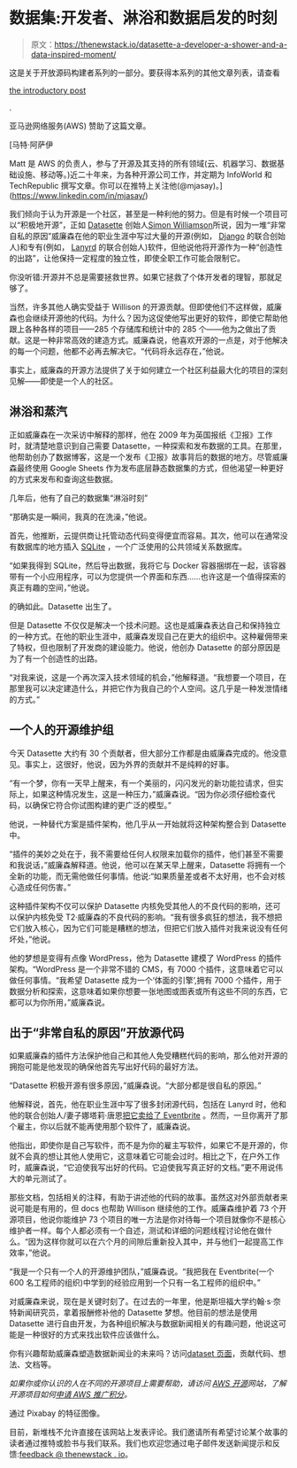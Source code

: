 # 数据集:开发者、淋浴和数据启发的时刻

> 原文：<https://thenewstack.io/datasette-a-developer-a-shower-and-a-data-inspired-moment/>

这是关于开放源码构建者系列的一部分。要获得本系列的其他文章列表，请查看

[the introductory post](https://thenewstack.io/open-source-builders-an-inside-look/)

.

亚马逊网络服务(AWS) 赞助了这篇文章。

 [马特·阿萨伊

Matt 是 AWS 的负责人，参与了开源及其支持的所有领域(云、机器学习、数据基础设施、移动等。)近二十年来，为各种开源公司工作，并定期为 InfoWorld 和 TechRepublic 撰写文章。你可以在推特上关注他(@mjasay)。](https://www.linkedin.com/in/mjasay/) 

我们倾向于认为开源是一个社区，甚至是一种利他的努力。但是有时候一个项目可以“积极地开源”，正如 [Datasette](https://datasette.readthedocs.io/en/stable/) 创始人[Simon Williamson](https://twitter.com/simonw)所说，因为一堆“非常自私的原因”威廉森在他的职业生涯中写过大量的开源(例如， [Django](https://www.djangoproject.com/) 的联合创始人)和专有(例如， [Lanyrd](https://en.wikipedia.org/wiki/Lanyrd) 的联合创始人)软件，但他说他将开源作为一种“创造性的出路”，让他保持一定程度的独立性，即使全职工作可能会限制它。

你没听错:开源并不总是需要拯救世界。如果它拯救了个体开发者的理智，那就足够了。

当然，许多其他人确实受益于 Willison 的开源贡献。但即使他们不这样做，威廉森也会继续开源他的代码。为什么？因为这促使他写出更好的软件，即使它帮助他跟上各种各样的项目——285 个存储库和统计中的 285 个——他为之做出了贡献。这是一种非常高效的建造方式。威廉森说，他喜欢开源的一点是，对于他解决的每一个问题，他都不必再去解决它。“代码将永远存在，”他说。

事实上，威廉森的开源方法提供了关于如何建立一个社区利益最大化的项目的深刻见解——即使是一个人的社区。

## 淋浴和蒸汽

正如威廉森在一次采访中解释的那样，他在 2009 年为英国报纸《卫报》工作时，就清楚地意识到自己需要 Datasette，一种探索和发布数据的工具。在那里，他帮助创办了数据博客，这是一个发布《卫报》故事背后的数据的地方。尽管威廉森最终使用 Google Sheets 作为发布底层静态数据集的方式，但他渴望一种更好的方式来发布和查询这些数据。

几年后，他有了自己的数据集“淋浴时刻”

“那确实是一瞬间，我真的在洗澡，”他说。

首先，他推断，云提供商让托管动态代码变得便宜而容易。其次，他可以在通常没有数据库的地方插入 [SQLite](https://www.sqlite.org/index.html) ，一个广泛使用的公共领域关系数据库。

“如果我得到 SQLite，然后导出数据，我将它与 Docker 容器捆绑在一起，该容器带有一个小应用程序，可以为您提供一个界面和东西……也许这是一个值得探索的真正有趣的空间，”他说。

的确如此。Datasette 出生了。

但是 Datasette 不仅仅是解决一个技术问题。这也是威廉森表达自己和保持独立的一种方式。在他的职业生涯中，威廉森发现自己在更大的组织中。这种雇佣带来了特权，但也限制了开发商的建设能力。他说，他创办 Datasette 的部分原因是为了有一个创造性的出路。

“对我来说，这是一个再次深入技术领域的机会，”他解释道。“我想要一个项目，在那里我可以决定建造什么，并把它作为我自己的个人空间。这几乎是一种发泄情绪的方式。”

## 一个人的开源维护组

今天 Datasette 大约有 30 个贡献者，但大部分工作都是由威廉森完成的。他没意见。事实上，这很好，他说，因为外界的贡献并不是纯粹的好事。

“有一个梦，你有一天早上醒来，有一个美丽的，闪闪发光的新功能拉请求，但实际上，如果这种情况发生，这是一种压力，”威廉森说。“因为你必须仔细检查代码，以确保它符合你试图构建的更广泛的模型。”

他说，一种替代方案是插件架构，他几乎从一开始就将这种架构整合到 Datasette 中。

“插件的美妙之处在于，我不需要给任何人权限来加载你的插件，他们甚至不需要和我说话，”威廉森解释道。他说，他可以在某天早上醒来，Datasette 将拥有一个全新的功能，而无需他做任何事情。他说:“如果质量差或者不太好用，也不会对核心造成任何伤害。”

这种插件架构不仅可以保护 Datasette 内核免受其他人的不良代码的影响，还可以保护内核免受 T2·威廉森的不良代码的影响。“我有很多疯狂的想法，我不想把它们放入核心，因为它们可能是糟糕的想法，但把它们放入插件对我来说没有任何坏处，”他说。

他的梦想是变得有点像 WordPress，他为 Datasette 建模了 WordPress 的插件架构。“WordPress 是一个非常不错的 CMS，有 7000 个插件，这意味着它可以做任何事情。“我希望 Datasette 成为一个‘体面的引擎’,拥有 7000 个插件，用于数据分析和探索，这意味着如果你想要一张地图或图表或所有这些不同的东西，它都可以为你所用，”威廉森说。

## 出于“非常自私的原因”开放源代码

如果威廉森的插件方法保护他自己和其他人免受糟糕代码的影响，那么他对开源的拥抱可能是他发现的确保他首先写出好代码的最好方法。

“Datasette 积极开源有很多原因，”威廉森说。“大部分都是很自私的原因。”

他解释说，首先，他在职业生涯中写了很多封闭源代码，包括在 Lanyrd 时，他和他的联合创始人/妻子娜塔莉·唐恩[把它卖给了 Eventbrite](https://blog.natbat.net/post/61658401806/lanyrd-from-idea-to-exit-the-story-of-our) 。然而，一旦你离开了那个雇主，你以后就不能再使用那个软件了，威廉森说。

他指出，即使你是自己写软件，而不是为你的雇主写软件，如果它不是开源的，你就不会真的想让其他人使用它，这意味着它可能会过时。相比之下，在户外工作时，威廉森说，“它迫使我写出好的代码。它迫使我写真正好的文档。”更不用说伟大的单元测试了。

那些文档，包括相关的注释，有助于讲述他的代码的故事。虽然这对外部贡献者来说可能是有用的，但 docs 也帮助 Willison 继续他的工作。威廉森维护着 73 个开源项目，他说你能维护 73 个项目的唯一方法是你对待每一个项目就像你不是核心维护者一样。每个人都必须有一个自述，测试和详细的问题线程讨论他在做什么。“因为这样你就可以在六个月的间隙后重新投入其中，并与他们一起提高工作效率，”他说。

“我是一个只有一个人的开源维护团队，”威廉森说。“我把我在 Eventbrite(一个 600 名工程师的组织)中学到的经验应用到一个只有一名工程师的组织中。”

对威廉森来说，现在是关键时刻了。在过去的一年里，他是斯坦福大学约翰·s·奈特新闻研究员，拿着报酬修补他的 Datasette 梦想。他目前的想法是使用 Datasette 进行自由开发，为各种组织解决与数据新闻相关的有趣问题，他说这可能是一种很好的方式来找出软件应该做什么。

你有兴趣帮助威廉森塑造数据新闻业的未来吗？访问[dataset 页面](https://datasette.readthedocs.io/en/stable/)，贡献代码、想法、文档等。

*如果你或你认识的人在不同的开源项目上需要帮助，请访问 [AWS 开源](https://aws.amazon.com/opensource)网站，了解开源项目如何[申请 AWS 推广积分](https://aws.amazon.com/blogs/opensource/aws-promotional-credits-open-source-projects/)。*

通过 Pixabay 的特征图像。

目前，新堆栈不允许直接在该网站上发表评论。我们邀请所有希望讨论某个故事的读者通过推特或脸书与我们联系。我们也欢迎您通过电子邮件发送新闻提示和反馈:[feedback @ thenewstack . io](mailto:feedback@thenewstack.io)。

<svg xmlns:xlink="http://www.w3.org/1999/xlink" viewBox="0 0 68 31" version="1.1"><title>Group</title> <desc>Created with Sketch.</desc></svg>